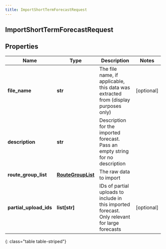```yaml
---
title: ImportShortTermForecastRequest
---
```

## ImportShortTermForecastRequest

## Properties

|Name | Type | Description | Notes|
|------------ | ------------- | ------------- | -------------|
| **file_name** | **str** | The file name, if applicable, this data was extracted from (display purposes only) | [optional] |
| **description** | **str** | Description for the imported forecast.  Pass an empty string for no description | |
| **route_group_list** | [**RouteGroupList**](RouteGroupList.html) | The raw data to import | |
| **partial_upload_ids** | **list[str]** | IDs of partial uploads to include in this imported forecast.  Only relevant for large forecasts | [optional] |
{: class="table table-striped"}


